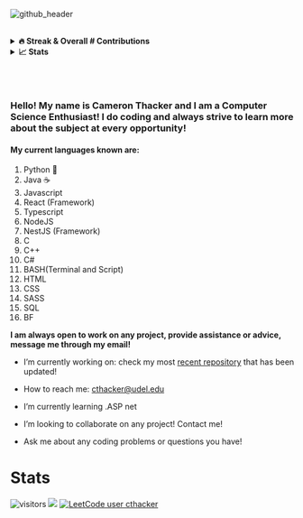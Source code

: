 ![github_header](https://github.com/cthacker-udel/cthacker-udel/assets/70614147/11bca77b-3c1c-4962-9977-4a81c178f69c)
<br></br>

<details>
  <summary><b>🔥 Streak & Overall # Contributions</b></summary>
  <p align="center">
    <a href="https://git.io/steak-stats"><img src="https://github-readme-streak-stats.herokuapp.com/?user=cthacker-udel&theme=dark" /></a>
  </p>
</details>

<details>
  <summary><b>📈 Stats</b></summary>
  <p align="center">
    <a href="https://github-readme-stats.vercel.app/api?username=cthacker-udel&theme=github_dark&count_private=true&show_icons=true&include_all_commits=true"><img src="https://github-readme-stats.vercel.app/api?username=cthacker-udel&theme=github_dark&count_private=true&show_icons=true&include_all_commits=true" /></a>
  </p>
</details>

<br></br>

### Hello! My name is Cameron Thacker and I am a Computer Science Enthusiast! I do coding and always strive to learn more about the subject at every opportunity!

#### My current languages known are:

1. Python 🐍
2. Java ☕
3. Javascript
4. React (Framework)
5. Typescript
6. NodeJS
7. NestJS (Framework)
8. C
9. C++
10. C#
11. BASH(Terminal and Script)
12. HTML
13. CSS
14. SASS
15. SQL
16. BF

**I am always open to work on any project, provide assistance or advice, message me through my email!**

- I’m currently working on: check my most [recent repository](https://github.com/cthacker-udel?tab=repositories) that has been updated!

- How to reach me: cthacker@udel.edu

- I’m currently learning .ASP net

- I’m looking to collaborate on any project! Contact me!

- Ask me about any coding problems or questions you have!

# Stats

![visitors](https://visitor-badge.glitch.me/badge?page_id=page.id&left_color=green&right_color=red)
![](https://www.codewars.com/users/cthacker-udel/badges/micro)
[![LeetCode user cthacker](https://img.shields.io/badge/dynamic/json?style=flat&labelColor=black&color=%23ffa116&label=Solved&query=solvedOverTotal&url=https%3A%2F%2Fleetcode-badge.vercel.app%2Fapi%2Fusers%2Fcthacker&logo=leetcode&logoColor=yellow)](https://leetcode.com/cthacker/)
